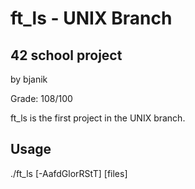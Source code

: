 # ft_ls - UNIX Branch

## 42 school project

by bjanik

Grade: 108/100

ft_ls is the first project in the UNIX branch. 

## Usage

./ft_ls [-AafdGlorRStT] [files]



